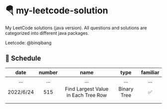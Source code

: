 # 🪂 my-leetcode-solution

My LeetCode solutions (java version). All questions and solutions are categorized into different java packages.

Leetcode: @binqibang

## 📅 Schedule

| date      | number | name                                | type        | familiar |
|:---------:|:------:|:-----------------------------------:|:-----------:|:--------:|
| ...       | ...    | ...                                 | ...         | ...      |
| 2022/6/24 | 515    | Find Largest Value in Each Tree Row | Binary Tree | ✅        |
|           |        |                                     |             |          |
|           |        |                                     |             |          |
